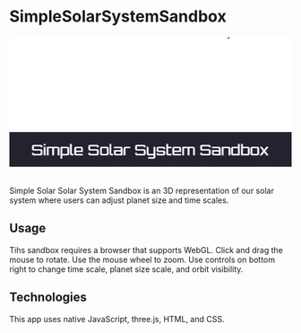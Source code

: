 # SimpleSolarSystemSandbox

<div align="center">
   <img src=src/assets/SSSS.png >
</div>
<br/>

Simple Solar Solar System Sandbox is an 3D representation of our solar system where users can adjust planet size and time scales.

## Usage
Tihs sandbox requires a browser that supports WebGL.
Click and drag the mouse to rotate. Use the mouse wheel to zoom. Use controls on bottom right to change time scale, planet size scale, and orbit visibility. 

## Technologies
This app uses native JavaScript, three.js, HTML, and CSS.
